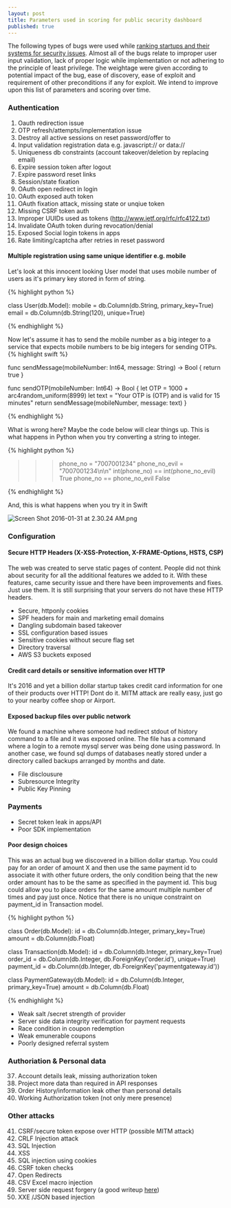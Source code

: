 ```yaml
---
layout: post
title: Parameters used in scoring for public security dashboard
published: true
---
```










The following types of bugs were used while [ranking startups and their systems for security issues](https://fallible.co/PSI/). Almost all of the bugs relate to improper user input validation, lack of proper logic while implementation or not adhering to the principle of least privilege. The weightage were given according to potential impact of the bug, ease of discovery, ease of exploit and requirement of other preconditions if any for exploit. We intend to improve upon this list of parameters and scoring over time.

	
### Authentication
1. Oauth redirection issue
2. OTP refresh/attempts/implementation issue
3. Destroy all active sessions on reset password/offer to 
4. Input validation registration data e.g.  javascript:// or data:// 
5. Uniqueness db constraints (account takeover/deletion by replacing email)
6. Expire session token after logout
7. Expire password reset links
8. Session/state fixation
9. OAuth open redirect in login
10. OAuth exposed auth token
11. OAuth fixation attack, missing state or unqiue token
12. Missing CSRF token auth
13. Improper UUIDs used as tokens (http://www.ietf.org/rfc/rfc4122.txt)
14. Invalidate OAuth token during revocation/denial
15. Exposed Social login tokens in apps
16. Rate limiting/captcha after retries in reset password


#### Multiple registration using same unique identifier e.g. mobile

Let's look at this innocent looking User model that uses mobile number of users as it's primary key stored in form of string.

{% highlight python %}

class User(db.Model):
	mobile = db.Column(db.String, primary_key=True)
	email = db.Column(db.String(120), unique=True)

{% endhighlight %}

Now let's assume it has to send the mobile number as a big integer to a service that expects mobile numbers to be big integers for sending OTPs.
{% highlight swift %}

func sendMessage(mobileNumber: Int64, message: String) -> Bool {
    return true
}

func sendOTP(mobileNumber: Int64) -> Bool {
    let OTP = 1000 + arc4random_uniform(8999)
    let text = "Your OTP is \(OTP) and is valid for 15 minutes"
    return sendMessage(mobileNumber, message: text)
}

{% endhighlight %}

What is wrong here? Maybe the code below will clear things up. This is what happens in Python when you try converting a string to integer.

{% highlight python %}

>>> phone_no = "7007001234"
>>> phone_no_evil = "7007001234\n\n"
>>> int(phone_no) == int(phone_no_evil)
True
>>> phone_no == phone_no_evil
False

{% endhighlight %}


And, this is what happens when you try it in Swift

![Screen Shot 2016-01-31 at 2.30.24 AM.png]({{site.baseurl}}/swift.png)


### Configuration

#### Secure HTTP Headers (X-XSS-Protection, X-FRAME-Options, HSTS, CSP)
The web was created to serve static pages of content. People did not think about security for all the additional features we added to it. With these features, came security issue and there have been improvements and fixes. Just use them. It is still surprising that your servers do not have these HTTP headers.

* Secure, httponly cookies
* SPF headers for main and marketing email domains
* Dangling subdomain based takeover
* SSL configuration based issues
* Sensitive cookies without secure flag set
* Directory traversal
* AWS S3 buckets exposed


#### Credit card details or sensitive information over HTTP

It's 2016 and yet a billion dollar startup takes credit card information for one of their products over HTTP! Dont do it. MITM attack are really easy, just go to your nearby coffee shop or Airport.


#### Exposed backup files over public network

We found a machine where someone had redirect stdout of history command to a file and it was exposed online. The file has a command where a login to a remote mysql server was being done using password. In another case, we found sql dumps of databases neatly stored under a directory called backups arranged by months and date.
* File disclousure
* Subresource Integrity
* Public Key Pinning

### Payments

* Secret token leak in apps/API
* Poor SDK implementation

#### Poor design choices

This was an actual bug we discovered in a billion dollar startup. You could pay for an order of amount X and then use the same payment id to associate it with other future orders, the only condition being that the new order amount has to be the same as specified in the payment id. This bug could allow you to place orders for the same amount multiple number of times and pay just once. Notice that there is no unique constraint on payment_id in Transaction model.

{% highlight python %}

class Order(db.Model):
	id = db.Column(db.Integer, primary_key=True)
	amount = db.Column(db.Float)

class Transaction(db.Model):
	id = db.Column(db.Integer, primary_key=True)
	order_id = db.Column(db.Integer, db.ForeignKey('order.id'), unique=True)
	payment_id = db.Column(db.Integer, db.ForeignKey('paymentgateway.id'))

class PaymentGateway(db.Model):
	id = db.Column(db.Integer, primary_key=True)
	amount = db.Column(db.Float)

{% endhighlight %}

* Weak salt /secret strength of provider
* Server side data integrity verification for payment requests
* Race condition in coupon redemption
* Weak emunerable coupons
* Poorly designed referral system

### Authoriation & Personal data 
37. Account details leak, missing authorization token
38. Project more data than required in API responses
39. Order History/information leak other than personal details
40. Working Authorization token (not only mere presence)

### Other attacks
41. CSRF/secure token expose over HTTP (possible MITM attack)
42. CRLF Injection attack
43. SQL Injection
44. XSS
45. SQL injection using cookies
46. CSRF token checks
47. Open Redirects
48. CSV Excel macro injection
49. Server side request forgery (a good writeup [here](https://goo.gl/aaxYr8))
50. XXE /JSON based injection
